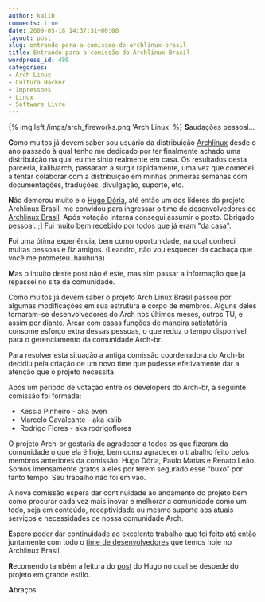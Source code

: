 ```yaml
---
author: kalib
comments: true
date: 2009-05-18 14:37:31+00:00
layout: post
slug: entrando-para-a-comissao-do-archlinux-brasil
title: Entrando para a comissão do Archlinux Brasil
wordpress_id: 480
categories:
- Arch Linux
- Cultura Hacker
- Impressoes
- Linux
- Software Livre
---
```

{% img left /imgs/arch_fireworks.png 'Arch Linux' %}
**S**audações pessoal...

**C**omo muitos já devem saber sou usuário da distribuição [Archlinux](https://www.archlinux.org) desde o ano passado à qual tenho me dedicado por ter finalmente achado uma distribuição na qual eu me sinto realmente em casa. Os resultados desta parceria, kalib/arch, passaram a surgir rapidamente, uma vez que comecei a tentar colaborar com a distribuição em minhas primeiras semanas com documentações, traduções, divulgação, suporte, etc.

**N**ão demorou muito e o [Hugo Dória](https://blog.hugodoria.org), até então um dos líderes do projeto Archlinux Brasil, me convidou para ingressar o time de desenvolvedores do [Archlinux Brasil](https://www.archlinux-br.org). Após votação interna consegui assumir o posto. Obrigado pessoal. ;] Fui muito bem recebido por todos que já eram "da casa".

**F**oi uma ótima experiência, bem como oportunidade, na qual conheci muitas pessoas e fiz amigos. (Leandro, não vou esquecer da cachaça que você me prometeu..hauhuha)

**M**as o intuito deste post não é este, mas sim passar a informação que já repassei no site da comunidade.




Como muitos já devem saber o projeto Arch Linux Brasil passou por algumas modificações em sua estrutura e corpo de membros. Alguns deles tornaram-se desenvolvedores do Arch nos últimos meses, outros TU, e assim por diante. Arcar com essas funções de maneira satisfatória consome esforço extra dessas pessoas, o que reduz o tempo disponível para o gerenciamento da comunidade Arch-br.

Para resolver esta situação a antiga comissão coordenadora do Arch-br decidiu pela criação de um novo time que pudesse efetivamente dar a atenção que o projeto necessita.

Após um período de votação entre os developers do Arch-br, a seguinte comissão foi formada:

* Kessia Pinheiro - aka even
* Marcelo Cavalcante - aka kalib
* Rodrigo Flores - aka rodrigoflores

O projeto Arch-br gostaria de agradecer a todos os que fizeram da comunidade o que ela é hoje, bem como agradecer o trabalho feito pelos membros anteriores da comissão: Hugo Dória, Paulo Matias e Renato Leão. Somos imensamente gratos a eles por terem segurado esse “buxo” por tanto tempo. Seu trabalho não foi em vão.

A nova comissão espera dar continuidade ao andamento do projeto bem como procurar cada vez mais inovar e melhorar a comunidade como um todo, seja em conteúdo, receptividade ou mesmo suporte aos atuais serviços e necessidades de nossa comunidade Arch.


**E**spero poder dar continuidade ao excelente trabalho que foi feito até então juntamente com todo o [time de desenvolvedores](https://archlinux-br.org/desenvolvedores/) que temos hoje no Archlinux Brasil.

**R**ecomendo também a leitura do [post](https://blog.hugodoria.org/2009/05/18/saida-do-projeto-arch-linux-brasil/) do Hugo no qual se despede do projeto em grande estilo.

**A**braços